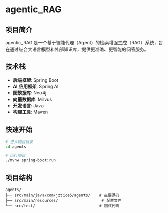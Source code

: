 # agentic_RAG

## 项目简介

agentic_RAG 是一个基于智能代理（Agent）的检索增强生成（RAG）系统，旨在通过结合大语言模型和外部知识库，提供更准确、更智能的问答服务。

## 技术栈

- **后端框架**: Spring Boot
- **AI 应用框架**: Spring AI
- **图数据库**: Neo4j
- **向量数据库**: Milvus
- **开发语言**: Java
- **构建工具**: Maven

## 快速开始

```bash
# 进入项目目录
cd agents

# 运行项目
./mvnw spring-boot:run
```

## 项目结构

```
agents/
├── src/main/java/com/jztice5/agents/    # 主要源码
├── src/main/resources/                   # 配置文件
└── src/test/                            # 测试代码
```




